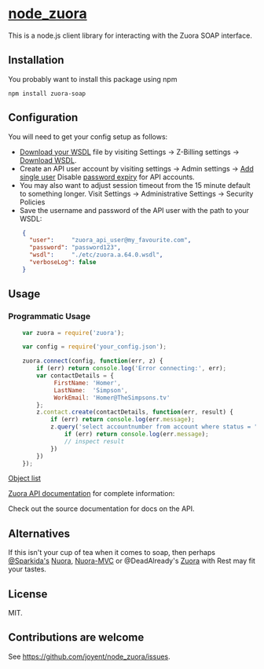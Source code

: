 # [node_zuora](https://github.com/joyent/node_zuora.git)

This is a node.js client library for interacting with the Zuora
SOAP interface.


## Installation

You probably want to install this package using npm

    npm install zuora-soap


## Configuration

You will need to get your config setup as follows:

- [Download your WSDL][1] file by visiting Settings -> Z-Billing settings -> [Download WSDL][1].    
- Create an API user account by visiting settings -> Admin settings -> [Add single user][2]
Disable [password expiry][3] for API accounts.
- You may also want to adjust session timeout from the 15 minute default to something longer. Visit Settings -> Administrative Settings -> Security Policies    
- Save the username and password of the API user with the path to your WSDL:

```json
    {
      "user":     "zuora_api_user@my_favourite.com",
      "password": "password123",
      "wsdl":     "./etc/zuora.a.64.0.wsdl",
      "verboseLog": false
    }
```

[1]: https://www.zuora.com/apps/Api.do
[2]: https://www.zuora.com/apps/UserLogin.do?method=edit&flag=1
[3]: http://knowledgecenter.zuora.com/kb/How_do_I_prevent_my_API_user_login_from_expiring%3F

## Usage

### Programmatic Usage

```javascript
    var zuora = require('zuora');

    var config = require('your_config.json');

    zuora.connect(config, function(err, z) {
        if (err) return console.log('Error connecting:', err);
        var contactDetails = {
             FirstName: 'Homer',
             LastName:  'Simpson',
             WorkEmail: 'Homer@TheSimpsons.tv'
        };
        z.contact.create(contactDetails, function(err, result) {
            if (err) return console.log(err.message);
            z.query('select accountnumber from account where status = "Active"', function(err, result) {
                if (err) return console.log(err.message);
                // inspect result
            })
        })
    });
```

[Object list](http://knowledgecenter.zuora.com/BC_Developers/SOAP_API/E1_SOAP_API_Object_Reference)

[Zuora API documentation](http://knowledgecenter.zuora.com/) for complete information:

Check out the source documentation for docs on the API.

## Alternatives

If this isn't your cup of tea when it comes to soap, then perhaps [@Sparkida's][4] [Nuora][1], [Nuora-MVC][2] or @DeadAlready's [Zuora][4] with Rest may fit your tastes.

[1]: https://github.com/node-zuora/nuora
[2]: https://github.com/node-zuora/nuora-mvc
[3]: https://www.npmjs.com/package/zuora
[4]: https://github.com/sparkida


## License

MIT.

## Contributions are welcome

See <https://github.com/joyent/node_zuora/issues>.
